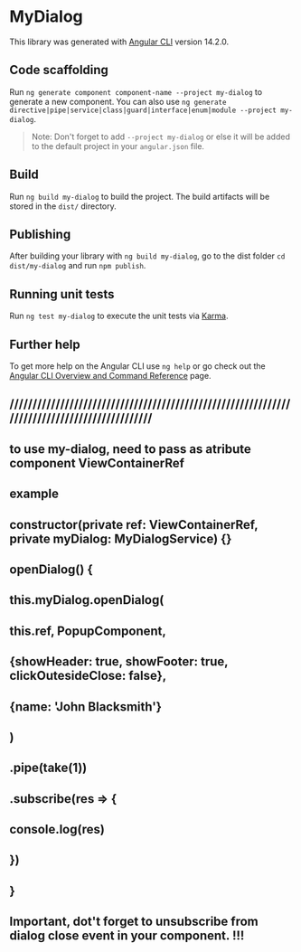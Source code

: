 # MyDialog

This library was generated with [Angular CLI](https://github.com/angular/angular-cli) version 14.2.0.

## Code scaffolding

Run `ng generate component component-name --project my-dialog` to generate a new component. You can also use `ng generate directive|pipe|service|class|guard|interface|enum|module --project my-dialog`.
> Note: Don't forget to add `--project my-dialog` or else it will be added to the default project in your `angular.json` file. 

## Build

Run `ng build my-dialog` to build the project. The build artifacts will be stored in the `dist/` directory.

## Publishing

After building your library with `ng build my-dialog`, go to the dist folder `cd dist/my-dialog` and run `npm publish`.

## Running unit tests

Run `ng test my-dialog` to execute the unit tests via [Karma](https://karma-runner.github.io).

## Further help

To get more help on the Angular CLI use `ng help` or go check out the [Angular CLI Overview and Command Reference](https://angular.io/cli) page.


## ////////////////////////////////////////////////////////////////////////////////////////////
## to use my-dialog, need to pass as atribute component ViewContainerRef
## example 
## constructor(private ref: ViewContainerRef, private myDialog: MyDialogService) {}
##  openDialog() {
##    this.myDialog.openDialog(
##      this.ref, PopupComponent,
##      {showHeader: true, showFooter: true, clickOutesideClose: false},
##      {name: 'John Blacksmith'}
##    )
##    .pipe(take(1))
##    .subscribe(res => {
##      console.log(res)
##    })
##  }

## Important, dot't forget to unsubscribe from dialog close event in your component. !!!